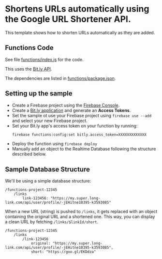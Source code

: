 # Shortens URLs automatically using the Google URL Shortener API.

This template shows how to shorten URLs automatically as they are added.


## Functions Code

See file [functions/index.js](functions/index.js) for the code.

This uses the [Bit.ly API](https://dev.bitly.com/).

The dependencies are listed in [functions/package.json](functions/package.json).

## Setting up the sample

 - Create a Firebase project using the [Firebase Console](https://console.firebase.google.com).
 - Create a [Bit.ly application](https://bitly.com/a/oauth_apps) and generate an **Access Tokens**.
 - Set the sample ot use your Firebase project using `firebase use --add` and select your new Firebase project.
 - Set your Bit.ly app's access token on your function by running:
     ```bash
     firebase functions:config:set bitly.access_token=XXXXXXXXXXXXX
     ```
 - Deploy the function using `firebase deploy`
 - Manually add an object to the Realtime Database following the structure described below.


## Sample Database Structure

We'll be using a simple database structure:

```
/functions-project-12345
    /links
        link-123456: "https://my.super.long-link.com/api/user/profile/-jEHitne10395-k3593085"
```

When a new URL (string) is pushed to `/links`, it gets replaced with an object containing the original URL and a shortened one.
This way, you can display a clean URL by fetching `/links/$linkId/short`.

```
/functions-project-12345
    /links
        /link-123456
            original: "https://my.super.long-link.com/api/user/profile/-jEHitne10395-k3593085",
            short: "https://goo.gl/EKDdza"
```
